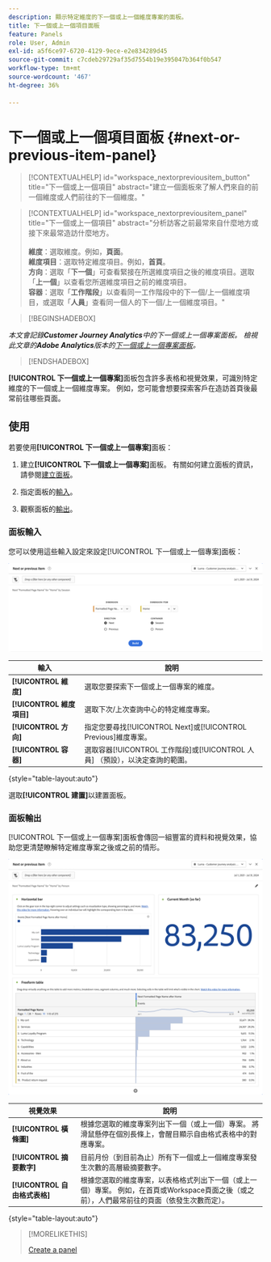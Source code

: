 ```yaml
---
description: 顯示特定維度的下一個或上一個維度專案的面板。
title: 下一個或上一個項目面板
feature: Panels
role: User, Admin
exl-id: a5f6ce97-6720-4129-9ece-e2e834289d45
source-git-commit: c7cdeb29729af35d7554b19e395047b364f0b547
workflow-type: tm+mt
source-wordcount: '467'
ht-degree: 36%

---
```


# 下一個或上一個項目面板 {#next-or-previous-item-panel}

<!-- markdownlint-disable MD034 -->

>[!CONTEXTUALHELP]
>id="workspace_nextorpreviousitem_button"
>title="下一個或上一個項目"
>abstract="建立一個面板來了解人們來自的前一個維度或人們前往的下一個維度。"

<!-- markdownlint-disable MD034 -->

<!-- markdownlint-disable MD034 -->

>[!CONTEXTUALHELP]
>id="workspace_nextorpreviousitem_panel"
>title="下一個或上一個項目"
>abstract="分析訪客之前最常來自什麼地方或接下來最常造訪什麼地方。<br/><br/>**維度**：選取維度。例如，**頁面**。<br/>**維度項目**：選取特定維度項目。例如，**首頁**。<br/>**方向**：選取「**下一個**」可查看緊接在所選維度項目之後的維度項目。選取「**上一個**」以查看您所選維度項目之前的維度項目。<br/>**容器**：選取「**工作階段**」以查看同一工作階段中的下一個/上一個維度項目，或選取「**人員**」查看同一個人的下一個/上一個維度項目。"

<!-- markdownlint-enable MD034 -->

>[!BEGINSHADEBOX]

*本文會記錄&#x200B;**Customer Journey Analytics**中的下一個或上一個專案面板。 檢視此文章的&#x200B;**Adobe Analytics**版本的[下一個或上一個專案面板](https://experienceleague.adobe.com/en/docs/analytics/analyze/analysis-workspace/panels/next-previous)。*

>[!ENDSHADEBOX]

**[!UICONTROL 下一個或上一個專案]**&#x200B;面板包含許多表格和視覺效果，可識別特定維度的下一個或上一個維度專案。 例如，您可能會想要探索客戶在造訪首頁後最常前往哪些頁面。

## 使用

若要使用&#x200B;**[!UICONTROL 下一個或上一個專案]**&#x200B;面板：

1. 建立&#x200B;**[!UICONTROL 下一個或上一個專案]**&#x200B;面板。 有關如何建立面板的資訊，請參閱[建立面板](panels.md#create-a-panel)。

1. 指定面板的[輸入](#panel-input)。

1. 觀察面板的[輸出](#panel-output)。

### 面板輸入

您可以使用這些輸入設定來設定[!UICONTROL 下一個或上一個專案]面板：

![下一個或上一個專案面板](assets/next-or-previous-item.png)

| 輸入 | 說明 |
| --- | --- |
| **[!UICONTROL 維度]** | 選取您要探索下一個或上一個專案的維度。 |
| **[!UICONTROL 維度項目]** | 選取下次/上次查詢中心的特定維度專案。 |
| **[!UICONTROL 方向]** | 指定您要尋找[!UICONTROL Next]或[!UICONTROL Previous]維度專案。 |
| **[!UICONTROL 容器]** | 選取容器[!UICONTROL 工作階段]或[!UICONTROL 人員] （預設），以決定查詢的範圍。 |

{style="table-layout:auto"}

選取&#x200B;**[!UICONTROL 建置]**&#x200B;以建置面板。

### 面板輸出

[!UICONTROL 下一個或上一個專案]面板會傳回一組豐富的資料和視覺效果，協助您更清楚瞭解特定維度專案之後或之前的情形。


![下一個/上一個面板輸出](assets/next-or-previous-item-output.png)


| 視覺效果 | 說明 |
| --- | --- |
| **[!UICONTROL 橫條圖]** | 根據您選取的維度專案列出下一個（或上一個）專案。 將滑鼠懸停在個別長條上，會醒目顯示自由格式表格中的對應專案。 |
| **[!UICONTROL 摘要數字]** | 目前月份（到目前為止）所有下一個或上一個維度專案發生次數的高層級摘要數字。 |
| **[!UICONTROL 自由格式表格]** | 根據您選取的維度專案，以表格格式列出下一個（或上一個）專案。 例如，在首頁或Workspace頁面之後（或之前），人們最常前往的頁面（依發生次數而定）。 |

{style="table-layout:auto"}


>[!MORELIKETHIS]
>
>[Create a panel](/help/analysis-workspace/c-panels/panels.md#create-a-panel)
>
